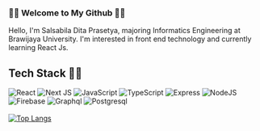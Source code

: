 ### 🧚‍♀️ Welcome to My Github 🧚‍♀️
Hello, I'm Salsabila Dita Prasetya, majoring Informatics Engineering at Brawijaya University. I'm interested in front end technology and currently learning React Js.

Tech Stack 👩‍💻
------
![React](https://img.shields.io/badge/React%20JS-302c34?style=for-the-badge&logo=React&logoColor=00d8ff)
![Next JS](https://img.shields.io/badge/Next%20JS-302c34?style=for-the-badge&logo=next.js&logoColor=white)
![JavaScript](https://img.shields.io/badge/JavaScript-302c34?style=for-the-badge&logo=JavaScript&logoColor=f0dc1c)
![TypeScript](https://img.shields.io/badge/TypeScript-302c34?style=for-the-badge&logo=TypeScript&logoColor=3074c4)
![Express](https://img.shields.io/badge/Express-302c34?style=for-the-badge&logo=Express&logoColor=white)
![NodeJS](https://img.shields.io/badge/Node-302c34?style=for-the-badge&logo=node.js&logoColor=5bac46)
![Firebase](https://img.shields.io/badge/Firebase-302c34?style=for-the-badge&logo=Firebase&logoColor=f7c42a)
![Graphql](https://img.shields.io/badge/Graphql-302c34?style=for-the-badge&logo=Graphql&logoColor=purple)
![Postgresql](https://img.shields.io/badge/Postgresql-302c34?style=for-the-badge&logo=postgresql&logoColor=0064a5)
<br>
<br>
[![Top Langs](https://github-readme-stats.vercel.app/api/top-langs/?username=avcna&layout=compact&theme=omni)](https://github.com/avcna/github-readme-stats)

<!--
**avcna/avcna** is a ✨ _special_ ✨ repository because its `README.md` (this file) appears on your GitHub profile.

Here are some ideas to get you started:

- 🔭 I’m currently working on ...
- 🌱 I’m currently learning ...
- 👯 I’m looking to collaborate on ...
- 🤔 I’m looking for help with ...
- 💬 Ask me about ...
- 📫 How to reach me: ...
- 😄 Pronouns: ...
- ⚡ Fun fact: ...
-->
